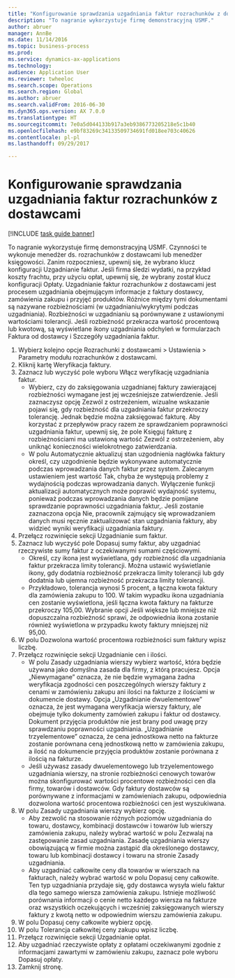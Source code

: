 ```yaml
--- 
title: "Konfigurowanie sprawdzania uzgadniania faktur rozrachunków z dostawcami"
description: "To nagranie wykorzystuje firmę demonstracyjną USMF."
author: abruer
manager: AnnBe
ms.date: 11/14/2016
ms.topic: business-process
ms.prod: 
ms.service: dynamics-ax-applications
ms.technology: 
audience: Application User
ms.reviewer: twheeloc
ms.search.scope: Operations
ms.search.region: Global
ms.author: abruer
ms.search.validFrom: 2016-06-30
ms.dyn365.ops.version: AX 7.0.0
ms.translationtype: HT
ms.sourcegitcommit: 7e0a5d044133b917a3eb9386773205218e5c1b40
ms.openlocfilehash: e9bf83269c34133509734691fd018ee703c40626
ms.contentlocale: pl-pl
ms.lasthandoff: 09/29/2017

---
```


# <a name="set-up-accounts-payable-invoice-matching-validation"></a>Konfigurowanie sprawdzania uzgadniania faktur rozrachunków z dostawcami

[!INCLUDE [task guide banner](../../includes/task-guide-banner.md)]

To nagranie wykorzystuje firmę demonstracyjną USMF. Czynności te wykonuje menedżer ds. rozrachunków z dostawcami lub menedżer księgowości. Zanim rozpoczniesz, upewnij się, że wybrano klucz konfiguracji Uzgadnianie faktur. Jeśli firma śledzi wydatki, na przykład koszty frachtu, przy użyciu opłat, upewnij się, że wybrany został klucz konfiguracji Opłaty.  Uzgadnianie faktur rozrachunków z dostawcami jest procesem uzgadniania obejmującym informacje z faktury dostawcy, zamówienia zakupu i przyjęć produktów. Różnice między tymi dokumentami są nazywane rozbieżnościami (w uzgadnianiu/wykrytymi podczas uzgadniania). Rozbieżności w uzgadnianiu są porównywane z ustawionymi wartościami tolerancji. Jeśli rozbieżność przekracza wartość procentową lub kwotową, są wyświetlane ikony uzgadniania odchyleń w formularzach Faktura od dostawcy i Szczegóły uzgadniania faktur.

1. Wybierz kolejno opcje Rozrachunki z dostawcami > Ustawienia > Parametry modułu rozrachunków z dostawcami.
2. Kliknij kartę Weryfikacja faktury.
3. Zaznacz lub wyczyść pole wyboru Włącz weryfikację uzgadniania faktur.
    * Wybierz, czy do zaksięgowania uzgadnianej faktury zawierającej rozbieżności wymagane jest jej wcześniejsze zatwierdzenie. Jeśli zaznaczysz opcję Zezwól z ostrzeżeniem, wizualne wskazanie pojawi się, gdy rozbieżność dla uzgadniania faktur przekroczy tolerancję. Jednak będzie można zaksięgować fakturę. Aby korzystać z przepływów pracy razem ze sprawdzaniem poprawności uzgadniania faktur, upewnij się, że pole Księguj fakturę z rozbieżnościami ma ustawioną wartość Zezwól z ostrzeżeniem, aby uniknąć konieczności wielokrotnego zatwierdzania.  
    * W polu Automatycznie aktualizuj stan uzgodnienia nagłówka faktury określ, czy uzgodnienie będzie wykonywane automatycznie podczas wprowadzania danych faktur przez system. Zalecanym ustawieniem jest wartość Tak, chyba że występują problemy z wydajnością podczas wprowadzania danych. Wyłączenie funkcji aktualizacji automatycznych może poprawić wydajność systemu, ponieważ podczas wprowadzania danych będzie pomijane sprawdzanie poprawności uzgadniania faktur,. Jeśli zostanie zaznaczona opcja Nie, pracownik zajmujący się wprowadzaniem danych musi ręcznie zaktualizować stan uzgadniania faktury, aby widzieć wyniki weryfikacji uzgadniania faktury.  
4. Przełącz rozwinięcie sekcji Uzgadnianie sum faktur.
5. Zaznacz lub wyczyść pole Dopasuj sumy faktur, aby uzgadniać rzeczywiste sumy faktur z oczekiwanymi sumami częściowymi.
    * Określ, czy ikona jest wyświetlana, gdy rozbieżność dla uzgadniania faktur przekracza limity tolerancji. Można ustawić wyświetlanie ikony, gdy dodatnia rozbieżność przekracza limity tolerancji lub gdy dodatnia lub ujemna rozbieżność przekracza limity tolerancji.  
    * Przykładowo, tolerancja wynosi 5 procent, a łączna kwota faktury dla zamówienia zakupu to 100. W takim wypadku ikona uzgadniania cen zostanie wyświetlona, jeśli łączna kwota faktury na fakturze przekroczy 105,00. Wybranie opcji Jeśli większe lub mniejsze niż dopuszczalna rozbieżność sprawi, że odpowiednia ikona zostanie również wyświetlona w przypadku kwoty faktury mniejszej niż 95,00.  
6. W polu Dozwolona wartość procentowa rozbieżności sum faktury wpisz liczbę.
7. Przełącz rozwinięcie sekcji Uzgadnianie cen i ilości.
    * W polu Zasady uzgadniania wierszy wybierz wartość, która będzie używana jako domyślna zasada dla firmy, z którą pracujesz. Opcja „Niewymagane” oznacza, że nie będzie wymagana żadna weryfikacja zgodności cen poszczególnych wierszy faktury z cenami w zamówieniu zakupu ani ilości na fakturze z ilościami w dokumencie dostawy. Opcja „Uzgadnianie dwuelementowe” oznacza, że jest wymagana weryfikacja wierszy faktury, ale obejmuje tylko dokumenty zamówień zakupu i faktur od dostawcy. Dokument przyjęcia produktów nie jest brany pod uwagę przy sprawdzaniu poprawności uzgadniania. „Uzgadnianie trzyelementowe” oznacza, że cena jednostkowa netto na fakturze zostanie porównana ceną jednostkową netto w zamówienia zakupu, a ilość na dokumencie przyjęcia produktów zostanie porównana z ilością na fakturze.  
    * Jeśli używasz zasady dwuelementowego lub trzyelementowego uzgadniania wierszy, na stronie rozbieżności cenowych towarów można skonfigurować wartości procentowe rozbieżności cen dla firmy, towarów i dostawców. Gdy faktury dostawców są porównywane z informacjami w zamówieniach zakupu, odpowiednia dozwolona wartość procentowa rozbieżności cen jest wyszukiwana.  
8. W polu Zasady uzgadniania wierszy wybierz opcję.
    * Aby zezwolić na stosowanie różnych poziomów uzgadniania do towaru, dostawcy, kombinacji dostawców i towarów lub wierszy zamówienia zakupu, należy wybrać wartość w polu Zezwalaj na zastępowanie zasad uzgadniania. Zasadę uzgadniania wierszy obowiązującą w firmie można zastąpić dla określonego dostawcy, towaru lub kombinacji dostawcy i towaru na stronie Zasady uzgadniania.  
    * Aby uzgadniać całkowite ceny dla towarów w wierszach na fakturach, należy wybrać wartość w polu Dopasuj ceny całkowite. Ten typ uzgadniania przydaje się, gdy dostawca wysyła wielu faktur dla tego samego wiersza zamówienia zakupu. Istnieje możliwość porównania informacji o cenie netto każdego wiersza na fakturze oraz wszystkich oczekujących i wcześniej zaksięgowanych wierszy faktury z kwotą netto w odpowiednim wierszu zamówienia zakupu.  
9. W polu Dopasuj ceny całkowite wybierz opcję.
10. W polu Tolerancja całkowitej ceny zakupu wpisz liczbę.
11. Przełącz rozwinięcie sekcji Uzgadnianie opłat.
12. Aby uzgadniać rzeczywiste opłaty z opłatami oczekiwanymi zgodnie z informacjami zawartymi w zamówieniu zakupu, zaznacz pole wyboru Dopasuj opłaty.
13. Zamknij stronę.


